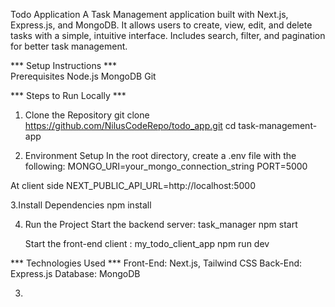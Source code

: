 Todo Application
A Task Management application built with Next.js, Express.js, and MongoDB. It allows users to create, view, edit, and delete tasks with a simple, intuitive interface. 
Includes search, filter, and pagination for better task management.

*** Setup Instructions ***<br>
Prerequisites
Node.js 
MongoDB 
Git

*** Steps to Run Locally ***<br>
1. Clone the Repository
git clone https://github.com/NilusCodeRepo/todo_app.git
cd task-management-app

2. Environment Setup
In the root directory, create a .env file with the following:
MONGO_URI=your_mongo_connection_string
PORT=5000

At client side
NEXT_PUBLIC_API_URL=http://localhost:5000

3.Install Dependencies
npm install

4. Run the Project
   Start the backend server: task_manager
    npm start

   Start the front-end client : my_todo_client_app
   npm run dev

*** Technologies Used ***
Front-End: Next.js, Tailwind CSS
Back-End: Express.js
Database: MongoDB


3.
